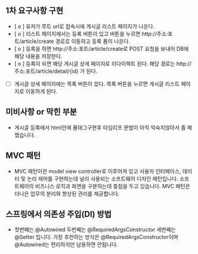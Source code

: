 ## 1차 요구사항 구현
- [ o ] 유저가 루트 url로 접속시에 게시글 리스트 페이지가 나온다.
- [ o ] 리스트 페이지에서는 등록 버튼이 있고 버튼을 누르면 http://주소:포트/article/create 경로로 이동하고 등록 폼이 나온다.
- [ o ] 등록을 하면 http://주소:포트/article/create로 POST 요청을 보내어 DB에 해당 내용을 저장한다.
- [ o ] 등록이 되면 해당 게시글 상세 페이지로 리다이렉트 된다. 해당 경로는 http://주소:포트/article/detail/{id} 가 된다.
- [ ] 게시글 상세 페이지에는 목록 버튼이 있다. 목록 버튼을 누르면 게시글 리스트 페이지로 이동하게 된다.

## 미비사항 or 막힌 부분
- 게시글 등록에서 html안에 폼태그구현후 타임리프 문법이 아직 익숙치않아서 좀 헤맸습니다.

## MVC 패턴
- MVC 패턴이란 model view controller로 이루어져 있고 사용자 인터페이스, 데이터 및 논리 제어를 구현하는데 널리 사용되는 소프트웨어 디자인 패턴입니다. 소프트웨어의 비즈니스 로직과 화면을 구분하는데 중점을 두고 있습니다. MVC 패턴은 더나은 업무의 분리와 향상된 관리를 제공합니다.

## 스프링에서 의존성 주입(DI) 방법
- 첫번째는 @Autowired 두번째는 @RequiredArgsConstructor 세번째는 @Setter 입니다.
가장 추천하는 방식은 @RequiredArgsConstructor이며 @Autowired는 편리하지만 남용하면 안됩니다.